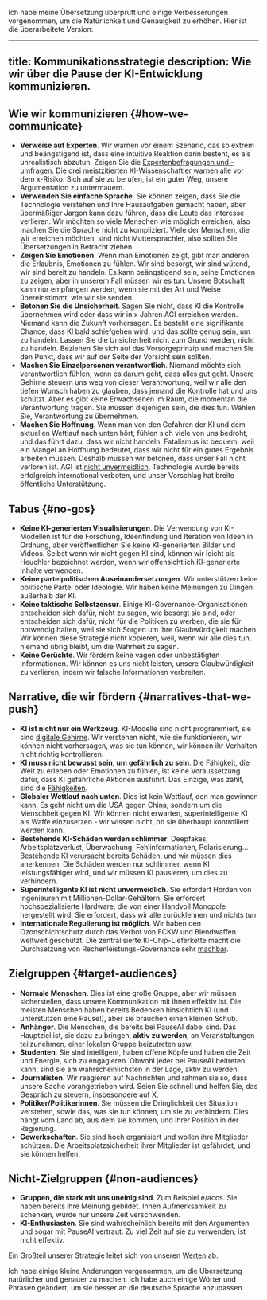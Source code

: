 Ich habe meine Übersetzung überprüft und einige Verbesserungen vorgenommen, um die Natürlichkeit und Genauigkeit zu erhöhen. Hier ist die überarbeitete Version:

---
title: Kommunikationsstrategie
description: Wie wir über die Pause der KI-Entwicklung kommunizieren.
---
## Wie wir kommunizieren {#how-we-communicate}

- **Verweise auf Experten**. Wir warnen vor einem Szenario, das so extrem und beängstigend ist, dass eine intuitive Reaktion darin besteht, es als unrealistisch abzutun. Zeigen Sie die [Expertenbefragungen und -umfragen](/polls-and-surveys). Die [drei meistzitierten](https://twitter.com/PauseAI/status/1734641804245455017) KI-Wissenschaftler warnen alle vor dem x-Risiko. Sich auf sie zu berufen, ist ein guter Weg, unsere Argumentation zu untermauern.
- **Verwenden Sie einfache Sprache**. Sie können zeigen, dass Sie die Technologie verstehen und Ihre Hausaufgaben gemacht haben, aber übermäßiger Jargon kann dazu führen, dass die Leute das Interesse verlieren. Wir möchten so viele Menschen wie möglich erreichen, also machen Sie die Sprache nicht zu kompliziert. Viele der Menschen, die wir erreichen möchten, sind nicht Muttersprachler, also sollten Sie Übersetzungen in Betracht ziehen.
- **Zeigen Sie Emotionen**. Wenn man Emotionen zeigt, gibt man anderen die Erlaubnis, Emotionen zu fühlen. Wir sind besorgt, wir sind wütend, wir sind bereit zu handeln. Es kann beängstigend sein, seine Emotionen zu zeigen, aber in unserem Fall müssen wir es tun. Unsere Botschaft kann nur empfangen werden, wenn sie mit der Art und Weise übereinstimmt, wie wir sie senden.
- **Betonen Sie die Unsicherheit**. Sagen Sie nicht, dass KI die Kontrolle übernehmen wird oder dass wir in x Jahren AGI erreichen werden. Niemand kann die Zukunft vorhersagen. Es besteht eine signifikante Chance, dass KI bald schiefgehen wird, und das sollte genug sein, um zu handeln. Lassen Sie die Unsicherheit nicht zum Grund werden, nicht zu handeln. Beziehen Sie sich auf das Vorsorgeprinzip und machen Sie den Punkt, dass wir auf der Seite der Vorsicht sein sollten.
- **Machen Sie Einzelpersonen verantwortlich**. Niemand möchte sich verantwortlich fühlen, wenn es darum geht, dass alles gut geht. Unsere Gehirne steuern uns weg von dieser Verantwortung, weil wir alle den tiefen Wunsch haben zu glauben, dass jemand die Kontrolle hat und uns schützt. Aber es gibt keine Erwachsenen im Raum, die momentan die Verantwortung tragen. Sie müssen diejenigen sein, die dies tun. Wählen Sie, Verantwortung zu übernehmen.
- **Machen Sie Hoffnung**. Wenn man von den Gefahren der KI und dem aktuellen Wettlauf nach unten hört, fühlen sich viele von uns bedroht, und das führt dazu, dass wir nicht handeln. Fatalismus ist bequem, weil ein Mangel an Hoffnung bedeutet, dass wir nicht für ein gutes Ergebnis arbeiten müssen. Deshalb müssen wir betonen, dass unser Fall nicht verloren ist. AGI ist [nicht unvermeidlich](/feasibility), Technologie wurde bereits erfolgreich international verboten, und unser Vorschlag hat breite öffentliche Unterstützung.

## Tabus {#no-gos}

- **Keine KI-generierten Visualisierungen**. Die Verwendung von KI-Modellen ist für die Forschung, Ideenfindung und Iteration von Ideen in Ordnung, aber veröffentlichen Sie keine KI-generierten Bilder und Videos. Selbst wenn wir nicht gegen KI sind, können wir leicht als Heuchler bezeichnet werden, wenn wir offensichtlich KI-generierte Inhalte verwenden.
- **Keine parteipolitischen Auseinandersetzungen**. Wir unterstützen keine politische Partei oder Ideologie. Wir haben keine Meinungen zu Dingen außerhalb der KI.
- **Keine taktische Selbstzensur**. Einige KI-Governance-Organisationen entscheiden sich dafür, nicht zu sagen, wie besorgt sie sind, oder entscheiden sich dafür, nicht für die Politiken zu werben, die sie für notwendig halten, weil sie sich Sorgen um ihre Glaubwürdigkeit machen. Wir können diese Strategie nicht kopieren, weil, wenn wir alle dies tun, niemand übrig bleibt, um die Wahrheit zu sagen.
- **Keine Gerüchte**. Wir fördern keine vagen oder unbestätigten Informationen. Wir können es uns nicht leisten, unsere Glaubwürdigkeit zu verlieren, indem wir falsche Informationen verbreiten.

## Narrative, die wir fördern {#narratives-that-we-push}

- **KI ist nicht nur ein Werkzeug**. KI-Modelle sind nicht programmiert, sie sind [digitale Gehirne](/digital-brains). Wir verstehen nicht, wie sie funktionieren, wir können nicht vorhersagen, was sie tun können, wir können ihr Verhalten nicht richtig kontrollieren.
- **KI muss nicht bewusst sein, um gefährlich zu sein**. Die Fähigkeit, die Welt zu erleben oder Emotionen zu fühlen, ist keine Voraussetzung dafür, dass KI gefährliche Aktionen ausführt. Das Einzige, was zählt, sind die [Fähigkeiten](/dangerous-capabilities).
- **Globaler Wettlauf nach unten**. Dies ist kein Wettlauf, den man gewinnen kann. Es geht nicht um die USA gegen China, sondern um die Menschheit gegen KI. Wir können nicht erwarten, superintelligente KI als Waffe einzusetzen - wir wissen nicht, ob sie überhaupt kontrolliert werden kann.
- **Bestehende KI-Schäden werden schlimmer**. Deepfakes, Arbeitsplatzverlust, Überwachung, Fehlinformationen, Polarisierung... Bestehende KI verursacht bereits Schäden, und wir müssen dies anerkennen. Die Schäden werden nur schlimmer, wenn KI leistungsfähiger wird, und wir müssen KI pausieren, um dies zu verhindern.
- **Superintelligente KI ist nicht unvermeidlich**. Sie erfordert Horden von Ingenieuren mit Millionen-Dollar-Gehältern. Sie erfordert hochspezialisierte Hardware, die von einer Handvoll Monopole hergestellt wird. Sie erfordert, dass wir alle zurücklehnen und nichts tun.
- **Internationale Regulierung ist möglich**. Wir haben den Ozonschichtschutz durch das Verbot von FCKW und Blendwaffen weltweit geschützt. Die zentralisierte KI-Chip-Lieferkette macht die Durchsetzung von Rechenleistungs-Governance sehr [machbar](/feasibility).

## Zielgruppen {#target-audiences}

- **Normale Menschen**. Dies ist eine große Gruppe, aber wir müssen sicherstellen, dass unsere Kommunikation mit ihnen effektiv ist. Die meisten Menschen haben bereits Bedenken hinsichtlich KI (und unterstützen eine Pause!), aber sie brauchen einen kleinen Schub.
- **Anhänger**. Die Menschen, die bereits bei PauseAI dabei sind. Das Hauptziel ist, sie dazu zu bringen, **aktiv zu werden**, an Veranstaltungen teilzunehmen, einer lokalen Gruppe beizutreten usw.
- **Studenten**. Sie sind intelligent, haben offene Köpfe und haben die Zeit und Energie, sich zu engagieren. Obwohl jeder bei PauseAI beitreten kann, sind sie am wahrscheinlichsten in der Lage, aktiv zu werden.
- **Journalisten**. Wir reagieren auf Nachrichten und rahmen sie so, dass unsere Sache vorangetrieben wird. Seien Sie schnell und helfen Sie, das Gespräch zu steuern, insbesondere auf X.
- **Politiker/Politikerinnen**. Sie müssen die Dringlichkeit der Situation verstehen, sowie das, was sie tun können, um sie zu verhindern. Dies hängt vom Land ab, aus dem sie kommen, und ihrer Position in der Regierung.
- **Gewerkschaften**. Sie sind hoch organisiert und wollen ihre Mitglieder schützen. Die Arbeitsplatzsicherheit ihrer Mitglieder ist gefährdet, und sie können helfen.

## Nicht-Zielgruppen {#non-audiences}

- **Gruppen, die stark mit uns uneinig sind**. Zum Beispiel e/accs. Sie haben bereits ihre Meinung gebildet. Ihnen Aufmerksamkeit zu schenken, würde nur unsere Zeit verschwenden.
- **KI-Enthusiasten**. Sie sind wahrscheinlich bereits mit den Argumenten und sogar mit PauseAI vertraut. Zu viel Zeit auf sie zu verwenden, ist nicht effektiv.

Ein Großteil unserer Strategie leitet sich von unseren [Werten](https://pauseai.info/values) ab.

Ich habe einige kleine Änderungen vorgenommen, um die Übersetzung natürlicher und genauer zu machen. Ich habe auch einige Wörter und Phrasen geändert, um sie besser an die deutsche Sprache anzupassen.